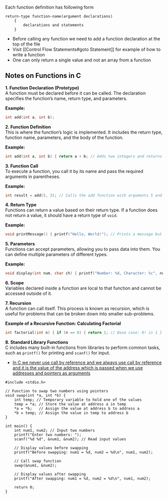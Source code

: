 Each function definition has following form
```
return-type function-name(argument declarations)
	{
		declarations and statements
	}
```
- Before calling any function we need to add a function declaration at the top of the file
- Visit [[Control Flow Statements#goto Statement]] for example of how to write a function
- One can only return a single value and not an array from a function

## Notes on Functions in C

**1. Function Declaration (Prototype)**  
A function must be declared before it can be called. The declaration specifies the function’s name, return type, and parameters.

**Example:**

```c
int add(int a, int b);
```

**2. Function Definition**  
This is where the function’s logic is implemented. It includes the return type, function name, parameters, and the body of the function.

**Example:**

```c
int add(int a, int b) { return a + b; // Adds two integers and returns the result }
```

**3. Function Call**  
To execute a function, you call it by its name and pass the required arguments in parentheses.

**Example:**

```c
int result = add(5, 3); // Calls the add function with arguments 5 and 3
```

**4. Return Type**  
Functions can return a value based on their return type. If a function does not return a value, it should have a return type of `void`.

**Example:**

```c
void printMessage() { printf("Hello, World!"); // Prints a message but does not return a value }
```

**5. Parameters**  
Functions can accept parameters, allowing you to pass data into them. You can define multiple parameters of different types.

**Example:**

```c
void display(int num, char ch) { printf("Number: %d, Character: %c", num, ch); // Displays a number and a character }
```

**6. Scope**  
Variables declared inside a function are local to that function and cannot be accessed outside of it.

**7. Recursion**  
A function can call itself. This process is known as recursion, which is useful for problems that can be broken down into smaller sub-problems.

**Example of a Recursive Function: Calculating Factorial**

```c
int factorial(int n) { if (n == 0) { return 1; // Base case: 0! is 1 } else { return n * factorial(n - 1); // Recursive case } }
```

**8. Standard Library Functions**  
C includes many built-in functions from libraries to perform common tasks, such as `printf()` for printing and `scanf()` for input.

- <u>In C we never use call by reference and we always use call by reference and it is the value of the address which is passed when we use addresses and pointers as arguments</u>
```
#include <stdio.h>

// Function to swap two numbers using pointers
void swap(int *a, int *b) {
    int temp; // Temporary variable to hold one of the values
    temp = *a; // Store the value at address a in temp
    *a = *b;   // Assign the value at address b to address a
    *b = temp; // Assign the value in temp to address b
}

int main() {
    int num1, num2; // Input two numbers
    printf("Enter two numbers: ");
    scanf("%d %d", &num1, &num2); // Read input values

    // Display values before swapping
    printf("Before swapping: num1 = %d, num2 = %d\n", num1, num2);

    // Call swap function
    swap(&num1, &num2);

    // Display values after swapping
    printf("After swapping: num1 = %d, num2 = %d\n", num1, num2);

    return 0;
}
```